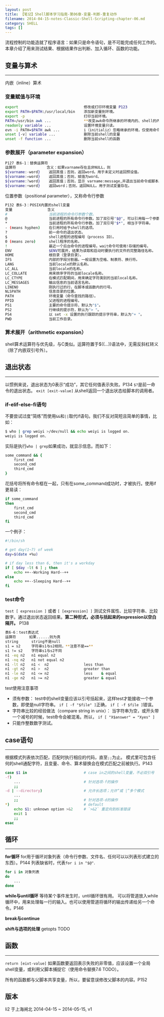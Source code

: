 ```yaml
---
layout: post
title: 【笔记】Shell脚本学习指南-第06章-变量-判断-重复动作
filename: 2014-04-15-notes-Classic-Shell-Scripting-chapter-06.md
category: SHELL
tags: []
---
```


流程控制的功能造就了程序语言：如果只是命令语句，是不可能完成任何工作的。本章介绍了用来测试结果、根据结果作出判断、加入循环、函数的功能。

<!-- more -->

## 变量与算术

------

内嵌（inline）算术
 
### 变量赋值与环境

```bash
export                              修改或打印环境变量 P123
export PATH=$PATH:/usr/local/bin    添加新变量到环境。
export -p                           打印当前环境。
PATH=/usr/bin awk ...               **改变awk命令所继承的环境内的、shell的内置变量。** P156
readonly variable ...               设置环境变量只读。
evn -i PATH=$PATH awk ...           i（initializ）忽略继承的环境，仅使用命令行指定的变量。
unset [-v] variable ...             删除当前shell的变量
unset -f function ...               删除当前shell的函数
```
 
### 参数展开（parameter expansion）
 
```bash 
P127 表6-1：替换运算符
运算符              含义：如果varname存在且非NULL，则
${varname:-word}    返回其值；否则，返回word。用于未定义时返回预设值。
${varname:=word}    返回其值；否则，赋值为word。
${varname:?word}    返回其值；否则，显示 varname:message,并退出当前命令或脚本。用于捕捉错误。
${varname:+word}    返回word；否则，返回NULL。用于测试变量存在。
```
 
位置参数（positional parameter），又称命令行参数
 
```bash 
P132 表6-3：POSIX内置的shell变量
变量                含义
#                   当前进程的命令行参数个数。
@                   当前进程的所有命令行参数。加了双引号"$@", 可以引用每一个参数。
*                   当前进程的所有命令行参数。加了双引号"$*", 相当于字符串。
- (means hyphen)    在引用时给予shell的选项。
?                   前一命令的退出状态。
$                   shell进程的进程编号（process ID）。
0 (means zero)      shell程序的名称。
!                   最近一个后台命令的进程编号。wait命令可使用!存储的编号。
ENV                 $ENV可展开，结果为读取和启动时要执行的文件的完整路径名称。
HOME                根目录（登录目录）。
IFS                 内部的字段分割器。一般设置为空格、制表符、换行符。
LANG                当前locale的默认名称。
LC_ALL              当前locale的名称。
LC_COLLATE          用来排序字符的当前locale名称。
LC_CTYPE            在模式匹配期间，用来确定字符类别的当前local名称。
LC_MESSAGES         输出信息的当前语言名称。
LINENO              刚执行过的行，在脚本或函数内的行号。
NLSPATH             信息目录的位置。
PATH                环境变量（命令查找的路径）。
PPID                父进程的进程编号。
PS1                 主要的命令提示符，默认为"$"。
PS2                 行继续的提示符，默认为"> "。
PS4                 以 set -x 设置的执行跟踪的提示字符串，默认为"+ "。
PWD                 当前工作目录。
```
 
### 算术展开（arithmetic expansion）
shell算术运算符与优先级，与C类似。运算符置于$((...))语法中，无需反斜杠转义（除了内嵌双引号外）。
 

 
## 退出状态

------

以惯例来说，退出状态为0表示“成功”，其它任何值表示失败。P134
`$?`是前一命令的退出状态。
`exit [exit-value]` 从shell返回一个退出状态给脚本的调用者。
 
### if-elif-else-fi语句
不要尝试过度“简练”而使用`&&`和`||`取代if语句。我们不反对简短且简单的事情，比如：
 
```bash 
$ who | grep weiyi >/dev/null && echo weiyi is logged on.
weiyi is logged on.
```
    
实际是执行`who | grep`如果成功，就显示信息。而如下：
 
```bash 
some_command && {
    first_cmd
    second_cmd
    third_cmd
}
```

花括号将所有命令框在一起，只有在some_command成功时，才被执行。使用if更易读：
 
```bash 
if some_command
then
    first_cmd
    second_cmd
    third_cmd
fi
```

一个例子：

```bash 
#!/bin/sh

# get day(1~7) of week
day=$(date +%u)

# if day less than 6, then it's a workday
if [ $day -lt 6 ] ; then
    echo ++--Working Hard--++
else
    echo ++--Sleeping Hard--++
fi
```
 
### test命令
`test [ expression ]` 或者 `[ [expression] ]`
测试文件属性、比较字符串、比较数字。通过退出状态返回结果。**第二种形式，必须与括起来的expression以空白隔开。** P138

```bash
表6-6：test表达式
运算符      如果......则为真
string      string不是null
s1 = s2     字符串s1与s2相同，**注意不是==**
s1 != s2    字符串s1与s2不同
n1 -eq n2   n1 equal n2
n1 -nq n2   n1 not equal n2
n1 -lt n2   n1 <  n2                less than
n1 -gt n2   n1 >  n2                greater than
n1 -le n2   n1 <= n2                less    & equal
n1 -ge n2   n1 >= n2                greater & equal
```
 
test使用注意事项
 
- 须有参数：
  test中的shell变量应该以引号括起来，这样test才能接收一个参数，即使是null字符串。
  `if [ -f "$file" ]`正确， `if [ -f $file ]`错误。
- 字符串比较的经验做法（compare string in unix）：
  当字符串为空，或开头带一个减号的时候，test命令会被混淆。所以，
  `if [ "X$answer" = "Xyes" ]`
- 只能作整数数字测试。
 
 
## case语句

------

根据模式列表依次匹配，匹配时执行相应的代码，直至`;;`为止。
模式里可包含任何的shell通配字符，且变量、命令、算术替换会在模式匹配之前被执行。P143
 
```bash
case $1 in                          # case in之间的shell变量，不必双引号
-f)
    ...                             # 针对选项-f的操作
    ;;
-d | --directory)                   # 允许长选项；允许“或 |”多个模式
    ...
    ;;                              # 针对选项-d的操作
*)                                  # default
    echo $1: unknown option >&2     # `>&2` 重定向到标准错误
    exit 1
    ;;
esac
```
 
## 循环
 
------
 
**for循环**
for用于循环对象列表（命令行参数、文件名、任何可以以列表形式建立的东西）。P144
列表缺省时，代表`for i in "$@"`.
 
```bash
for i in 对象列表
do
    ...
done
```
 
**while与until循环**
等待某个事件发生时，until循环很有用。
可以将管道放入while循环中，用来处理每一行的输入。也可以使用管道将循环的输出传递给另一个命令。P146
 
**break与continue**
 
**shift与选项的处理**
getopts TODO
 
 
## 函数
 
------

`return [eixt-value]`
如果函数要返回表示失败的非零值，应该设置一个全局shell变量，或利用父脚本捕捉它（使用命令替换7.6 TODO）。
 
所有的函数都与父脚本共享变量，所以，要留意误修改父脚本的内容。P152



## 版本
li2 于上海闸北 
2014-04-15 ~ 2014-05-15, v1
